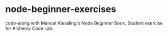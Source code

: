 # node-beginner-exercises
code-along with Manuel Kiessling's Node Beginner Book. Student exercise for Alchemy Code Lab.

